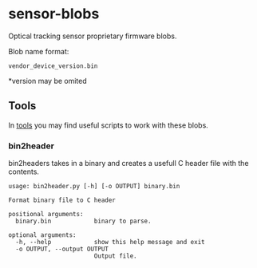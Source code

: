 # sensor-blobs

Optical tracking sensor proprietary firmware blobs.

Blob name format:

`vendor_device_version.bin`

*version may be omited

## Tools

In [tools](tools/) you may find useful scripts to work with these blobs.

### bin2header

bin2headers takes in a binary and creates a usefull C header file with the contents.

```
usage: bin2header.py [-h] [-o OUTPUT] binary.bin

Format binary file to C header

positional arguments:
  binary.bin            binary to parse.

optional arguments:
  -h, --help            show this help message and exit
  -o OUTPUT, --output OUTPUT
                        Output file.
```
